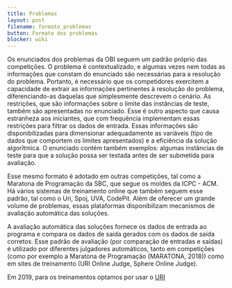 ```yaml
---
title: Problemas
layout: post
filename: formato_problemas
button: Formato dos problemas
blocker: wiki
---
```


Os enunciados dos problemas da OBI seguem um padrão próprio das competições. O problema é contextualizado, e algumas vezes nem todas as informações que constam do enunciado são necessárias para a resolução do problema. Portanto, é necessário que os competidores exercitem a capacidade de extrair as informações pertinentes à resolução do problema, diferenciando-as daquelas que simplesmente descrevem o cenário. As restrições, que são informações sobre o limite das instâncias de teste, também são apresentadas no enunciado. Esse é outro aspecto que causa estranheza aos iniciantes, que com frequência implementam essas restrições para filtrar os dados de entrada. Essas informações são disponibilizadas para dimensionar adequadamente as variáveis (tipo de dados que comportem os limites apresentados) e a eficiência da solução algorítmica. O enunciado contém também exemplos: algumas instâncias de teste para que a solução possa ser testada antes de ser submetida para avaliação.

Esse mesmo formato é adotado em outras competições, tal como a Maratona de Programação da SBC, que segue os moldes da ICPC - ACM. Há vários sistemas de treinamento online que também seguem esse padrão, tal como o Uri, Spoj, UVA, CodePit. Além de oferecer um grande volume de problemas, essas plataformas disponibilizam mecanismos de avaliação automática das soluções.

A avaliação automática das soluções fornece os dados de entrada ao programa e compara os dados de saída gerados com os dados de saída corretos. Esse padrão de avaliação (por comparação de entradas e saídas) é utilizado por diferentes julgadores automáticos, tanto em competições (como por exemplo a Maratona de Programação (MARATONA, 2018)) como em sites de treinamento (URI Online Judge, Sphere Online Judge).

Em 2019, para os treinamentos optamos por usar o [URI](https://www.beecrowd.com.br/judge/en/login)
